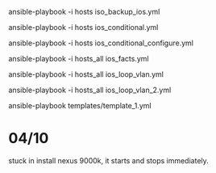 ansible-playbook -i hosts iso_backup_ios.yml

ansible-playbook -i hosts ios_conditional.yml

ansible-playbook -i hosts ios_conditional_configure.yml

ansible-playbook -i hosts_all ios_facts.yml

ansible-playbook -i hosts_all ios_loop_vlan.yml

ansible-playbook -i hosts_all ios_loop_vlan_2.yml

ansible-playbook templates/template_1.yml


# 04/10
stuck in install nexus 9000k, it starts and stops immediately.